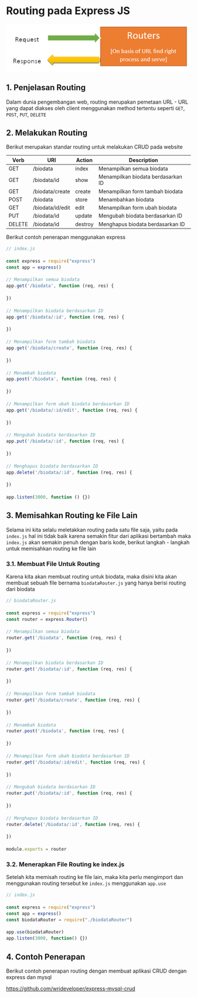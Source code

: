 # Routing pada Express JS

![Routes](routes.png)

## 1. Penjelasan Routing

Dalam dunia pengembangan web, routing merupakan pemetaan URL - URL yang dapat diakses oleh client menggunakan method tertentu seperti `GET`, `POST`, `PUT`, `DELETE`

## 2. Melakukan Routing

Berikut merupakan standar routing untuk melakukan CRUD pada website

| Verb   | URI              | Action  | Description                        |
| ------ | ---------------- | ------- | ---------------------------------- |
| GET    | /biodata         | index   | Menampilkan semua biodata          |
| GET    | /biodata/id      | show    | Menampilkan biodata berdasarkan ID |
| GET    | /biodata/create  | create  | Menampilkan form tambah biodata    |
| POST   | /biodata         | store   | Menambahkan biodata                |
| GET    | /biodata/id/edit | edit    | Menampilkan form ubah biodata      |
| PUT    | /biodata/id      | update  | Mengubah biodata berdasarkan ID    |
| DELETE | /biodata/id      | destroy | Menghapus biodata berdasarkan ID   |

Berikut contoh penerapan menggunakan express

```Javascript
// index.js

const express = require("express")
const app = express()

// Menampilkan semua biodata
app.get('/biodata', function (req, res) {
  
})

// Menampilkan biodata berdasarkan ID
app.get('/biodata/:id', function (req, res) {
  	
})

// Menampilkan form tambah biodata
app.get('/biodata/create', function (req, res) {
  	
})

// Menambah biodata
app.post('/biodata', function (req, res) {
  
})

// Menampilkan form ubah biodata berdasarkan ID
app.get('/biodata/:id/edit', function (req, res) {
  
})

// Mengubah biodata berdasarkan ID
app.put('/biodata/:id', function (req, res) {

})

// Menghapus biodata berdasarkan ID
app.delete('/biodata/:id', function (req, res) {

})

app.listen(3000, function () {})
```

## 3. Memisahkan Routing ke File Lain

Selama ini kita selalu meletakkan routing pada satu file saja, yaitu pada `index.js` hal ini tidak baik karena semakin fitur dari aplikasi bertambah maka `index.js` akan semakin penuh dengan baris kode, berikut langkah - langkah untuk memisahkan routing ke file lain

### 3.1. Membuat File Untuk Routing

Karena kita akan membuat routing untuk biodata, maka disini kita akan membuat sebuah file bernama `biodataRouter.js` yang hanya berisi routing dari biodata

```javascript
// biodataRouter.js

const express = require("express")
const router = express.Router()

// Menampilkan semua biodata
router.get('/biodata', function (req, res) {
  	
})

// Menampilkan biodata berdasarkan ID
router.get('/biodata/:id', function (req, res) {
  	
})

// Menampilkan form tambah biodata
router.get('/biodata/create', function (req, res) {
  	
})

// Menambah biodata
router.post('/biodata', function (req, res) {
  
})

// Menampilkan form ubah biodata berdasarkan ID
router.get('/biodata/:id/edit', function (req, res) {
  
})

// Mengubah biodata berdasarkan ID
router.put('/biodata/:id', function (req, res) {

})

// Menghapus biodata berdasarkan ID
router.delete('/biodata/:id', function (req, res) {

})

module.exports = router
```

### 3.2. Menerapkan File Routing ke index.js

Setelah kita memisah routing ke file lain, maka kita perlu mengimport dan menggunakan routing tersebut ke `index.js` menggunakan `app.use`

```javascript
// index.js

const express = require("express")
const app = express()
const biodataRouter = require("./biodataRouter")

app.use(biodataRouter)
app.listen(3000, function() {})
```

## 4. Contoh Penerapan

Berikut contoh penerapan routing dengan membuat aplikasi CRUD dengan express dan mysql

https://github.com/wrideveloper/express-mysql-crud

